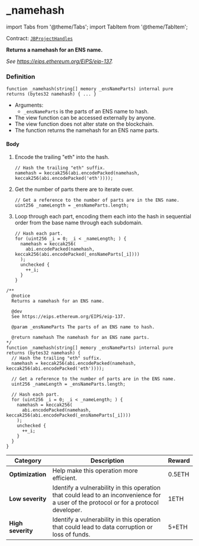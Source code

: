 # _namehash

import Tabs from '@theme/Tabs';
import TabItem from '@theme/TabItem';

Contract: [`JBProjectHandles`](/docs/dev/v3/api/contracts/or-utilities/jbprojecthandles/README.md)​‌

<Tabs>
<TabItem value="Step by step" label="Step by step">

**Returns a namehash for an ENS name.**

_See https://eips.ethereum.org/EIPS/eip-137._

### Definition

```
function _namehash(string[] memory _ensNameParts) internal pure returns (bytes32 namehash) { ... }
```

* Arguments:
  * `_ensNameParts` is the parts of an ENS name to hash.
* The view function can be accessed externally by anyone.
* The view function does not alter state on the blockchain.
* The function returns the namehash for an ENS name parts.

#### Body

1.  Encode the trailing "eth" into the hash.

    ```
    // Hash the trailing "eth" suffix.
    namehash = keccak256(abi.encodePacked(namehash, keccak256(abi.encodePacked('eth'))));
    ```

2.  Get the number of parts there are to iterate over.

    ```
    // Get a reference to the number of parts are in the ENS name.
    uint256 _nameLength = _ensNameParts.length;
    ```

3.  Loop through each part, encoding them each into the hash in sequential order from the base name through each subdomain.

    ```
    // Hash each part.
    for (uint256 _i = 0; _i < _nameLength; ) {
      namehash = keccak256(
        abi.encodePacked(namehash, keccak256(abi.encodePacked(_ensNameParts[_i])))
      );
      unchecked {
        ++_i;
      }
    }
    ```

</TabItem>

<TabItem value="Code" label="Code">

```
/**
  @notice
  Returns a namehash for an ENS name.

  @dev
  See https://eips.ethereum.org/EIPS/eip-137.

  @param _ensNameParts The parts of an ENS name to hash.

  @return namehash The namehash for an ENS name parts.
*/
function _namehash(string[] memory _ensNameParts) internal pure returns (bytes32 namehash) {
  // Hash the trailing "eth" suffix.
  namehash = keccak256(abi.encodePacked(namehash, keccak256(abi.encodePacked('eth'))));

  // Get a reference to the number of parts are in the ENS name.
  uint256 _nameLength = _ensNameParts.length;

  // Hash each part.
  for (uint256 _i = 0; _i < _nameLength; ) {
    namehash = keccak256(
      abi.encodePacked(namehash, keccak256(abi.encodePacked(_ensNameParts[_i])))
    );
    unchecked {
      ++_i;
    }
  }
}
```

</TabItem>

<TabItem value="Bug bounty" label="Bug bounty">

| Category          | Description                                                                                                                            | Reward |
| ----------------- | -------------------------------------------------------------------------------------------------------------------------------------- | ------ |
| **Optimization**  | Help make this operation more efficient.                                                                                               | 0.5ETH |
| **Low severity**  | Identify a vulnerability in this operation that could lead to an inconvenience for a user of the protocol or for a protocol developer. | 1ETH   |
| **High severity** | Identify a vulnerability in this operation that could lead to data corruption or loss of funds.                                        | 5+ETH  |

</TabItem>
</Tabs>
